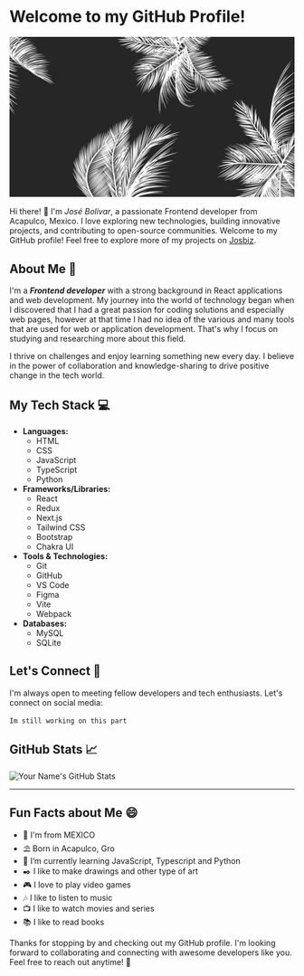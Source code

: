 <h1 text-align="center">Welcome to my GitHub Profile!</h1>

![Banner](./images/palmas.jpg)

Hi there! 👋 I'm *José Bolivar*, a passionate Frontend developer from Acapulco, Mexico. I love exploring new technologies, building innovative projects, and contributing to open-source communities. Welcome to my GitHub profile!
Feel free to explore more of my projects on [Josbiz](https://github.com/josbiz).

## About Me 🌟

I'm a ***Frontend developer*** with a strong background in React applications and web development. My journey into the world of technology began when I discovered that I had a great passion for coding solutions and especially web pages, however at that time I had no idea of the various and many tools that are used for web or application development. That's why I focus on studying and researching more about this field.

I thrive on challenges and enjoy learning something new every day. I believe in the power of collaboration and knowledge-sharing to drive positive change in the tech world.

## My Tech Stack 💻

- **Languages:** 
    - HTML
    - CSS
    - JavaScript
    - TypeScript
    - Python   
- **Frameworks/Libraries:**
    - React
    - Redux
    - Next.js
    - Tailwind CSS
    - Bootstrap
    - Chakra UI
- **Tools & Technologies:** 
    - Git
    - GitHub
    - VS Code
    - Figma
    - Vite
    - Webpack
- **Databases:** 
    - MySQL
    - SQLite

## Let's Connect 🤝

I'm always open to meeting fellow developers and tech enthusiasts. Let's connect on social media:

`Im still working on this part`

## GitHub Stats 📈

![Your Name's GitHub Stats](https://github-readme-stats.vercel.app/api?username=josbiz&show_icons=true&hide_title=true&hide_border=true&count_private=true)

---

## Fun Facts about Me 😄

- 🌮 I'm from MEXICO 
- ⛱️ Born in Acapulco, Gro
- 🌱 I’m currently learning JavaScript, Typescript and Python
- ✒️ I like to make drawings and other type of art
- 🎮 I love to play video games
- 🎶 I like to listen to music
- 📺 I like to watch movies and series
- 📚 I like to read books

Thanks for stopping by and checking out my GitHub profile. I'm looking forward to collaborating and connecting with awesome developers like you. Feel free to reach out anytime! 🌟

<!---
Proyect-BON/Proyect-BON is a ✨ special ✨ repository because its `README.md` (this file) appears on your GitHub profile.
You can click the Preview link to take a look at your changes.
--->
